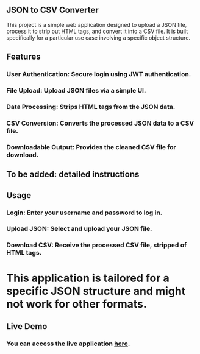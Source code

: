 ## JSON to CSV Converter

This project is a simple web application designed to upload a JSON file, process it to strip out HTML tags, and convert it into a CSV file. It is built specifically for a particular use case involving a specific object structure.

## Features

### User Authentication: Secure login using JWT authentication.
### File Upload: Upload JSON files via a simple UI.
### Data Processing: Strips HTML tags from the JSON data.
### CSV Conversion: Converts the processed JSON data to a CSV file.
### Downloadable Output: Provides the cleaned CSV file for download.
## To be added: detailed instructions

## Usage

### Login: Enter your username and password to log in.
### Upload JSON: Select and upload your JSON file.
### Download CSV: Receive the processed CSV file, stripped of HTML tags.

# This application is tailored for a specific JSON structure and might not work for other formats.

## Live Demo

### You can access the live application [here](https://json-csv-two.vercel.app/).
